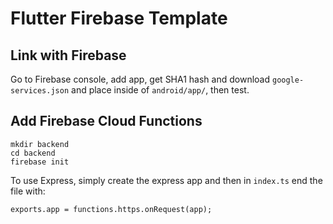 # Flutter Firebase Template

## Link with Firebase
Go to Firebase console, add app, get SHA1 hash and download `google-services.json` and place inside of `android/app/`, then test.

## Add Firebase Cloud Functions
```
mkdir backend
cd backend
firebase init
```
To use Express, simply create the express app and then in `index.ts` end the file with:
```
exports.app = functions.https.onRequest(app);
```
